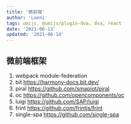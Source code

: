 ```yaml
---
title: '微前端'
author: 'Laeni'
tags: umijs, @umijs/plugin-dva, dva, react
date: '2021-06-13'
updated: '2021-06-14'
---
```



## 微前端框架

1. webpack module-federation
2. bit https://harmony-docs.bit.dev/
3. piral https://github.com/smapiot/piral
4. oc https://github.com/opencomponents/oc
5. luigi https://github.com/SAP/luigi
6. frint https://github.com/frintjs/frint
7. single-spa https://github.com/single-spa

